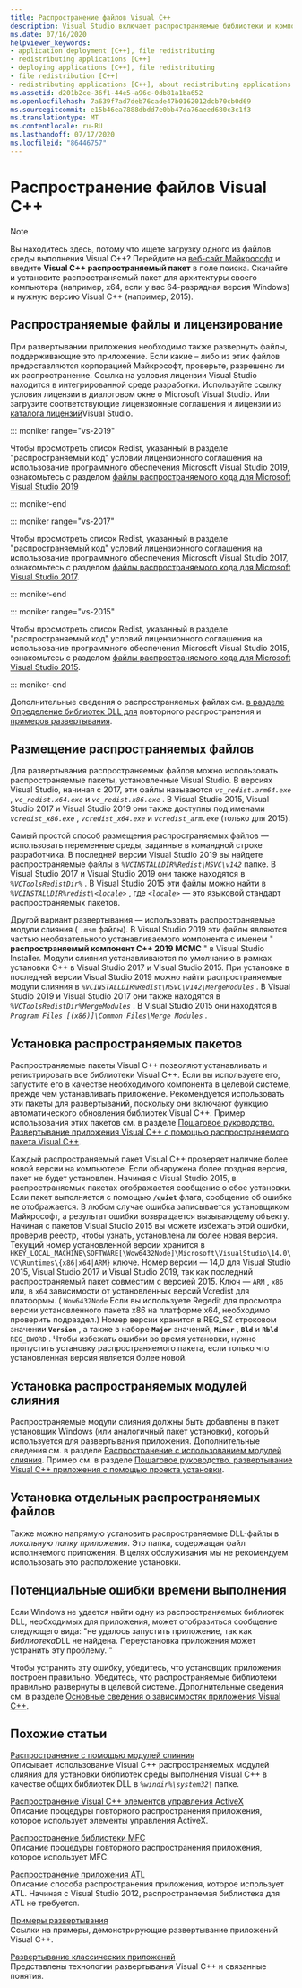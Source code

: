 ```yaml
---
title: Распространение файлов Visual C++
description: Visual Studio включает распространяемые библиотеки и компоненты, которые можно развернуть с помощью приложения.
ms.date: 07/16/2020
helpviewer_keywords:
- application deployment [C++], file redistributing
- redistributing applications [C++]
- deploying applications [C++], file redistributing
- file redistribution [C++]
- redistributing applications [C++], about redistributing applications
ms.assetid: d201b2ce-36f1-44e5-a96c-0db81a1ba652
ms.openlocfilehash: 7a639f7ad7deb76cade47b0162012dcb70cb0d69
ms.sourcegitcommit: e15b46ea7888dbdd7e0bb47da76aeed680c3c1f3
ms.translationtype: MT
ms.contentlocale: ru-RU
ms.lasthandoff: 07/17/2020
ms.locfileid: "86446757"
---
```

# <a name="redistributing-visual-c-files"></a>Распространение файлов Visual C++

> [!NOTE]
> Вы находитесь здесь, потому что ищете загрузку одного из файлов среды выполнения Visual C++? Перейдите на [веб-сайт Майкрософт](https://www.microsoft.com/) и введите **Visual C++ распространяемый пакет** в поле поиска. Скачайте и установите распространяемый пакет для архитектуры своего компьютера (например, x64, если у вас 64-разрядная версия Windows) и нужную версию Visual C++ (например, 2015).

## <a name="redistributable-files-and-licensing"></a>Распространяемые файлы и лицензирование

При развертывании приложения необходимо также развернуть файлы, поддерживающие это приложение. Если какие – либо из этих файлов предоставляются корпорацией Майкрософт, проверьте, разрешено ли их распространение. Ссылка на условия лицензии Visual Studio находится в интегрированной среде разработки. Используйте ссылку условия лицензии в диалоговом окне о Microsoft Visual Studio. Или загрузите соответствующие лицензионные соглашения и лицензии из [каталога лицензий](https://visualstudio.microsoft.com/license-terms/)Visual Studio.

::: moniker range="vs-2019"

Чтобы просмотреть список Redist, указанный в разделе "распространяемый код" условий лицензионного соглашения на использование программного обеспечения Microsoft Visual Studio 2019, ознакомьтесь с разделом [файлы распространяемого кода для Microsoft Visual Studio 2019](/visualstudio/releases/2019/redistribution#-distributable-code-files-for-visual-studio-2019)

::: moniker-end

::: moniker range="vs-2017"

Чтобы просмотреть список Redist, указанный в разделе "распространяемый код" условий лицензионного соглашения на использование программного обеспечения Microsoft Visual Studio 2017, ознакомьтесь с разделом [файлы распространяемого кода для Microsoft Visual Studio 2017](/visualstudio/productinfo/2017-redistribution-vs#-distributable-code-files-for-visual-studio-2017).

::: moniker-end

::: moniker range="vs-2015"

Чтобы просмотреть список Redist, указанный в разделе "распространяемый код" условий лицензионного соглашения на использование программного обеспечения Microsoft Visual Studio 2015, ознакомьтесь с разделом [файлы распространяемого кода для Microsoft Visual Studio 2015](/visualstudio/productinfo/2015-redistribution-vs#-distributable-code-files-for-visual-studio-2015).

::: moniker-end

Дополнительные сведения о распространяемых файлах см. [в разделе Определение библиотек DLL для](determining-which-dlls-to-redistribute.md) повторного распространения и [примеров развертывания](deployment-examples.md).

## <a name="locate-the-redistributable-files"></a>Размещение распространяемых файлов

Для развертывания распространяемых файлов можно использовать распространяемые пакеты, установленные Visual Studio. В версиях Visual Studio, начиная с 2017, эти файлы называются *`vc_redist.arm64.exe`* , *`vc_redist.x64.exe`* и *`vc_redist.x86.exe`* . В Visual Studio 2015, Visual Studio 2017 и Visual Studio 2019 они также доступны под именами *`vcredist_x86.exe`* , *`vcredist_x64.exe`* и *`vcredist_arm.exe`* (только для 2015).

Самый простой способ размещения распространяемых файлов — использовать переменные среды, заданные в командной строке разработчика. В последней версии Visual Studio 2019 вы найдете распространяемые файлы в *`%VCINSTALLDIR%Redist\MSVC\v142`* папке. В Visual Studio 2017 и Visual Studio 2019 они также находятся в *`%VCToolsRedistDir%`* . В Visual Studio 2015 эти файлы можно найти в *`%VCINSTALLDIR%redist\<locale>`* , где *`<locale>`* — это языковой стандарт распространяемых пакетов.

Другой вариант развертывания — использовать распространяемые модули слияния ( *`.msm`* файлы). В Visual Studio 2019 эти файлы являются частью необязательного устанавливаемого компонента с именем " **распространяемый компонент C++ 2019 МСМС** " в Visual Studio Installer. Модули слияния устанавливаются по умолчанию в рамках установки C++ в Visual Studio 2017 и Visual Studio 2015. При установке в последней версии Visual Studio 2019 можно найти распространяемые модули слияния в *`%VCINSTALLDIR%Redist\MSVC\v142\MergeModules`* . В Visual Studio 2019 и Visual Studio 2017 они также находятся в *`%VCToolsRedistDir%MergeModules`* . В Visual Studio 2015 они находятся в *`Program Files [(x86)]\Common Files\Merge Modules`* .

## <a name="install-the-redistributable-packages"></a>Установка распространяемых пакетов

Распространяемые пакеты Visual C++ позволяют устанавливать и регистрировать все библиотеки Visual C++. Если вы используете его, запустите его в качестве необходимого компонента в целевой системе, прежде чем устанавливать приложение. Рекомендуется использовать эти пакеты для развертываний, поскольку они включают функцию автоматического обновления библиотек Visual C++. Пример использования этих пакетов см. в разделе [Пошаговое руководство. Развертывание приложения Visual C++ с помощью распространяемого пакета Visual C++](deploying-visual-cpp-application-by-using-the-vcpp-redistributable-package.md).

Каждый распространяемый пакет Visual C++ проверяет наличие более новой версии на компьютере. Если обнаружена более поздняя версия, пакет не будет установлен. Начиная с Visual Studio 2015, в распространяемых пакетах отображается сообщение о сбое установки. Если пакет выполняется с помощью **`/quiet`** флага, сообщение об ошибке не отображается. В любом случае ошибка записывается установщиком Майкрософт, а результат ошибки возвращается вызывающему объекту. Начиная с пакетов Visual Studio 2015 вы можете избежать этой ошибки, проверив реестр, чтобы узнать, установлена ли более новая версия. Текущий номер установленной версии хранится в `HKEY_LOCAL_MACHINE\SOFTWARE[\Wow6432Node]\Microsoft\VisualStudio\14.0\VC\Runtimes\{x86|x64|ARM}` ключе. Номер версии — 14,0 для Visual Studio 2015, Visual Studio 2017 и Visual Studio 2019, так как последний распространяемый пакет совместим с версией 2015. Ключ — `ARM` , `x86` или, в `x64` зависимости от установленных версий Vcredist для платформы. ( `Wow6432Node` Если вы используете Regedit для просмотра версии установленного пакета x86 на платформе x64, необходимо проверить подраздел.) Номер версии хранится в REG_SZ строковом значении **`Version`** , а также в наборе **`Major`** значений, **`Minor`** , **`Bld`** и **`Rbld`** `REG_DWORD` . Чтобы избежать ошибки во время установки, нужно пропустить установку распространяемого пакета, если только что установленная версия является более новой.

## <a name="install-the-redistributable-merge-modules"></a>Установка распространяемых модулей слияния

Распространяемые модули слияния должны быть добавлены в пакет установщик Windows (или аналогичный пакет установки), который используется для развертывания приложения. Дополнительные сведения см. в разделе [Распространение с использованием модулей слияния](redistributing-components-by-using-merge-modules.md). Пример см. в разделе [Пошаговое руководство. развертывание Visual C++ приложения с помощью проекта установки](walkthrough-deploying-a-visual-cpp-application-by-using-a-setup-project.md).

## <a name="install-individual-redistributable-files"></a>Установка отдельных распространяемых файлов

Также можно напрямую установить распространяемые DLL-файлы в *локальную папку приложения*. Это папка, содержащая файл исполняемого приложения. В целях обслуживания мы не рекомендуем использовать это расположение установки.

## <a name="potential-run-time-errors"></a>Потенциальные ошибки времени выполнения

Если Windows не удается найти одну из распространяемых библиотек DLL, необходимых для приложения, может отобразиться сообщение следующего вида: "не удалось запустить приложение, так как *Библиотека*DLL не найдена. Переустановка приложения может устранить эту проблему. "

Чтобы устранить эту ошибку, убедитесь, что установщик приложения построен правильно. Убедитесь, что распространяемые библиотеки правильно развернуты в целевой системе. Дополнительные сведения см. в разделе [Основные сведения о зависимостях приложения Visual C++](understanding-the-dependencies-of-a-visual-cpp-application.md).

## <a name="related-articles"></a>Похожие статьи

[Распространение с помощью модулей слияния](redistributing-components-by-using-merge-modules.md)\
Описывает использование Visual C++ распространяемых модулей слияния для установки библиотек среды выполнения Visual C++ в качестве общих библиотек DLL в *`%windir%\system32\`* папке.

[Распространение Visual C++ элементов управления ActiveX](redistributing-visual-cpp-activex-controls.md)\
Описание процедуры повторного распространения приложения, которое использует элементы управления ActiveX.

[Распространение библиотеки MFC](redistributing-the-mfc-library.md)\
Описание процедуры повторного распространения приложения, которое использует MFC.

[Распространение приложения ATL](redistributing-an-atl-application.md)\
Описание способа распространения приложения, которое использует ATL. Начиная с Visual Studio 2012, распространяемая библиотека для ATL не требуется.

[Примеры развертывания](deployment-examples.md)\
Ссылки на примеры, демонстрирующие развертывание приложений Visual C++.

[Развертывание классических приложений](deploying-native-desktop-applications-visual-cpp.md)\
Представлены технологии развертывания Visual C++ и связанные понятия.
